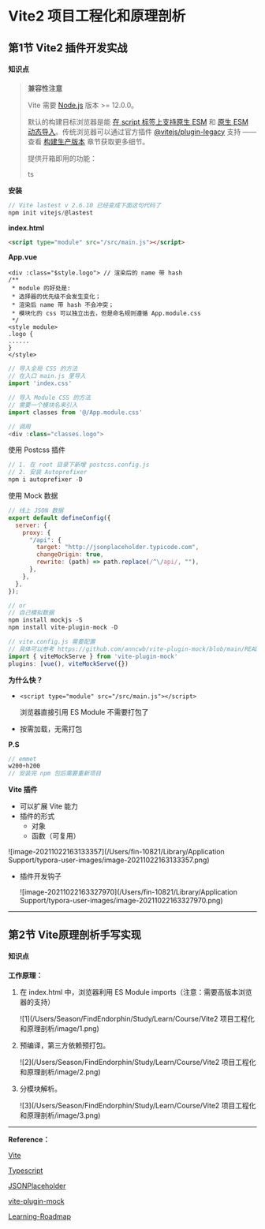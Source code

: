 # Vite2 项目工程化和原理剖析

## 第1节 Vite2 插件开发实战

#### 知识点

> **兼容性注意**
>
> Vite 需要 [Node.js](https://nodejs.org/en/) 版本 >= 12.0.0。
>
> 默认的构建目标浏览器是能 [在 script 标签上支持原生 ESM](https://caniuse.com/es6-module) 和 [原生 ESM 动态导入](https://caniuse.com/es6-module-dynamic-import)。传统浏览器可以通过官方插件 [@vitejs/plugin-legacy](https://github.com/vitejs/vite/tree/main/packages/plugin-legacy) 支持 —— 查看 [构建生产版本](https://cn.vitejs.dev/guide/build.html) 章节获取更多细节。
>
> 提供开箱即用的功能：
>
> ts

**安装**

```javascript
// Vite lastest v 2.6.10 已经变成下面这句代码了
npm init vitejs/@lastest
```
**index.html**

```html
<script type="module" src="/src/main.js"></script>
```
**App.vue**

```vue
<div :class="$style.logo"> // 渲染后的 name 带 hash
/**
 * module 的好处是:
 * 选择器的优先级不会发生变化；
 * 渲染后 name 带 hash 不会冲突；
 * 模块化的 css 可以独立出去，但是命名规则遵循 App.module.css
 */
<style module>
.logo {
......
}
</style>
```

```javascript
// 导入全局 CSS 的方法
// 在入口 main.js 里导入
import 'index.css'

// 导入 Module CSS 的方法
// 需要一个模块名来引入
import classes from '@/App.module.css'

// 调用
<div :class="classes.logo">
```

使用 Postcss 插件

```javascript
// 1. 在 root 目录下新增 postcss.config.js
// 2. 安装 Autoprefixer
npm i autoprefixer -D
```

使用 Mock 数据

```JavaScript
// 线上 JSON 数据
export default defineConfig({
  server: {
    proxy: {
      "/api": {
        target: "http://jsonplaceholder.typicode.com",
        changeOrigin: true,
        rewrite: (path) => path.replace(/^\/api/, ""),
      },
    },
  },
});

// or
// 自己模拟数据
npm install mockjs -S
npm install vite-plugin-mock -D

// vite.config.js 需要配置
// 具体可以参考 https://github.com/anncwb/vite-plugin-mock/blob/main/README.zh_CN.md
import { viteMockServe } from 'vite-plugin-mock'
plugins: [vue(), viteMockServe({})
```

**为什么快？**

- `<script type="module" src="/src/main.js"></script>` 

  浏览器直接引用 ES Module 不需要打包了

- 按需加载，无需打包 

**P.S**

```javascript
// emmet
w200+h200
// 安装完 npm 包后需要重新项目

```

**Vite 插件**

- 可以扩展 Vite 能力
- 插件的形式
  - 对象
  - 函数（可复用）

![image-20211022163133357](/Users/fin-10821/Library/Application Support/typora-user-images/image-20211022163133357.png)

- 插件开发钩子

  ![image-20211022163327970](/Users/fin-10821/Library/Application Support/typora-user-images/image-20211022163327970.png)

  


------



## 第2节 Vite原理剖析手写实现

#### 知识点

**工作原理：**

1. 在 index.html 中，浏览器利用 ES Module imports（注意：需要高版本浏览器的支持）

   ![1](/Users/Season/FindEndorphin/Study/Learn/Course/Vite2 项目工程化和原理剖析/image/1.png)

2. 预编译，第三方依赖预打包。

   ![2](/Users/Season/FindEndorphin/Study/Learn/Course/Vite2 项目工程化和原理剖析/image/2.png)

3. 分模块解析。

   ![3](/Users/Season/FindEndorphin/Study/Learn/Course/Vite2 项目工程化和原理剖析/image/3.png)

   

---

**Reference：**

[Vite](https://cn.vitejs.dev/guide/)

[Typescript](https://www.typescriptlang.org/)

[JSONPlaceholder](http://jsonplaceholder.typicode.com/)

[vite-plugin-mock](https://github.com/anncwb/vite-plugin-mock)

[Learning-Roadmap](https://frontendmasters.com/guides/learning-roadmap/)



